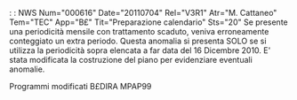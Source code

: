  :  : NWS Num="000616" Date="20110704" Rel="V3R1" Atr="M. Cattaneo" Tem="TEC" App="B£" Tit="Preparazione calendario" Sts="20"
Se presente una periodicità mensile con trattamento scaduto, veniva erroneamente conteggiato un extra periodo.
Questa anomalia si presenta SOLO se si utilizza la periodicità sopra elencata a far data del 16 Dicembre 2010.
E' stata modificata la costruzione del piano per evidenziare eventuali anomalie.

Programmi modificati
B£DIRA
MPAP99
